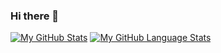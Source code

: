 ### Hi there 👋

<!--
**shafschwd/shafschwd** is a ✨ _special_ ✨ repository because its `README.md` (this file) appears on your GitHub profile.

Here are some ideas to get you started:

- 🔭 I’m currently working on ...
- 🌱 I’m currently learning ...
- 👯 I’m looking to collaborate on ...
- 🤔 I’m looking for help with ...
- 💬 Ask me about ...
- 📫 How to reach me: ...
- 😄 Pronouns: ...
- ⚡ Fun fact: ...
-->
[![My GitHub Stats](https://github-readme-stats.vercel.app/api/?username=shafschwd&count_private=true&theme=tokyonight&showicons=true)]()
[![My GitHub Language Stats](https://github-readme-stats.vercel.app/api/top-langs/?username=shafschwd&langs_count=5&theme=tokyonight)]()
